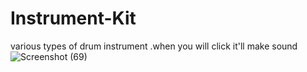 # Instrument-Kit
various types of drum instrument .when you will click it'll make sound
![Screenshot (69)](https://user-images.githubusercontent.com/62586380/104131047-10642680-539a-11eb-9dc2-aca8633e1427.png)

